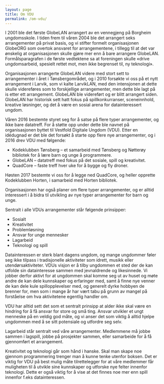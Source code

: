 ```yaml
---
layout: page
title: Om VDU
permalink: /om-vdu/
---
```


I 2001 ble det første GlobeLAN arrangert av en vennegjeng på Borgheim ungdomsskole. I tiden frem til våren 2004 ble det arrangert seks arrangementer på privat basis, og vi stifter formelt organisasjonen GlobeORG som overtok ansvaret for arrangementene, i tillegg til at det var ønskelig at organisasjonen skulle gjøre mer enn å bare arrangere GlobeLAN. Formålsparagrafen i de første vedtektene sa at foreningen skulle «drive ungdomsarbeid, spesielt rettet mot, men ikke begrenset til, ny teknologi».

Organisasjonen arrangerte GlobeLAN videre med stort sett to arrangementer i året i Tønsbergområdet, og i 2010 forsøkte vi oss på et nytt arrangement i Larvik, som vi kalte LarvikLAN, med den intensjonen at dette skulle videreføres som to forskjellige arrangementer, men dette ble lagt på is etter ett arrangement. GlobeLAN ble videreført og er blitt arrangert siden. GlobeLAN har historisk sett hatt fokus på spillkonkurranser, sceneinnhold, kreative løsninger, og det å være en sosial arena for datainteressert ungdom.

Våren 2016 bestemte styret seg for å satse på flere typer arrangementer, og ikke bare datatreff. For å støtte opp under dette ble navnet på organisasjonen byttet til Vestfold Digitale Ungdom (VDU). Etter en idédugnad er det ble det forsøkt å starte opp flere nye arrangementer, og i 2016 drev VDU med følgende:
* Kodeklubben Tønsberg – et samarbeid med Tønsberg og Nøtterøy bibliotek for å lære barn og unge å programmere.
* GlobeLAN – datatreff med fokus på det sosiale, spill og kreativitet.
* QuadCore – faste treff hver uke for å bygge og fly droner.

Høsten 2017 bestemte vi oss for å legge ned QuadCore, og heller opprette Kodeklubben Horten, i samarbeid med Horten bibliotek.

Organisasjonen har også planer om flere typer arrangementer, og er alltid interessert i å bidra til utvikling av nye typer arrangementer for barn og unge.

Sentralt i alle VDUs arrangementer står følgende prinsipper:
* Sosialt
* Kreativitet
* Problemløsning
* Ansvar for unge mennesker
* Lagarbeid
* Teknologi og spill

Datainteressen er sterk blant dagens ungdom, og mange ungdommer føler seg ikke tilpass i tradisjonelle aktiviteter som idrett, musikk eller utendørsaktiviteter. VDUs visjon er å tilby ungdommen et sted der de kan utfolde sin datainteresse sammen med jevnaldrende og likesinnede. Vi jobber derfor aktivt for at ungdommen skal komme seg ut av huset og møte andre de kan dele kunnskaper og erfaringer med, samt å finne nye venner de kan dele kule spillopplevelser med, og generelt dyrke hobbyen de brenner for, men som i mange år har vært tabu på grunn av mangel på forståelse om hva aktivitetene egentlig handler om.

VDU har alltid sett det som et sentralt prinsipp at alder ikke skal være en hindring for å få ansvar for store og små ting. Ansvar utvikler et ungt menneske på en veldig god måte, og vi anser det som viktig å alltid hjelpe ungdommen med å se sitt potensiale og utfordre seg selv.

Lagarbeid står sentralt ved våre arrangementer. Medlemmene må jobbe sammen i lagspill, jobbe på prosjekter sammen, eller samarbeide for å få gjennomført et arrangement.

Kreativitet og teknologi går som hånd i hanske. Skal man skape noe gjennom programmering trenger man å kunne tenke utenfor boksen. Det er viktig for VDU på best mulig måte tilrettelegger for at våre medlemmer får muligheten til å utvikle sine kunnskaper og utforske nye felter innenfor teknologi. Dette er også viktig for å vise at det finnes noe mer enn spill innenfor f.eks datainteressen.
